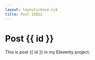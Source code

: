 ```yaml
---
layout: layouts/base.njk
title: Post 15022
---
```


# Post {{ id }}

This is post {{ id }} in my Eleventy project.
